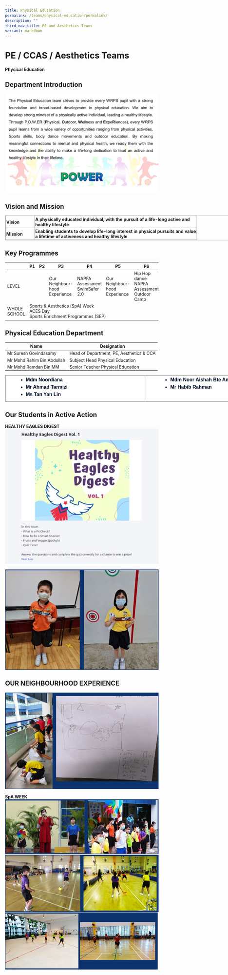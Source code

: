 ```yaml
---
title: Physical Education
permalink: /teams/physical-education/permalink/
description: ""
third_nav_title: PE and Aesthetics Teams
variant: markdown
---
```

PE / CCAS / Aesthetics Teams
============================
#### Physical Education

Department Introduction
----------------------
![](/images/PE.jpg)

Vision and Mission
------------------

<table class="iveo_table ives_tab_simple3 ive_eobj_center" style="margin: auto; outline: 0px; padding: 0px; border-collapse: collapse; clear: both; border: 1px solid rgb(170, 170, 170); width: 920px;"><tbody style="margin: 0px; outline: 0px; padding: 0px;"><tr style="margin: 0px; outline: 0px; padding: 0px;"><td width="90" style="margin: 0px; outline: 0px; padding: 2px; text-align: left; border: 1px solid rgb(170, 170, 170);"><strong style="margin: 0px; outline: 0px; padding: 0px;">Vision</strong><br style="margin: 0px; outline: 0px; padding: 0px;"></td><td width="528" style="margin: 0px; outline: 0px; padding: 2px; text-align: left; border: 1px solid rgb(170, 170, 170);"><strong style="margin: 0px; outline: 0px; padding: 0px;">A physically educated individual, with the pursuit of a life-long active and healthy lifestyle</strong><br style="margin: 0px; outline: 0px; padding: 0px;"></td></tr><tr style="margin: 0px; outline: 0px; padding: 0px;"><td width="90" style="margin: 0px; outline: 0px; padding: 2px; text-align: left; border: 1px solid rgb(170, 170, 170);"><strong style="margin: 0px; outline: 0px; padding: 0px;">Mission</strong><br style="margin: 0px; outline: 0px; padding: 0px;"></td><td width="528" style="margin: 0px; outline: 0px; padding: 2px; text-align: left; border: 1px solid rgb(170, 170, 170);"><strong style="margin: 0px; outline: 0px; padding: 0px;">Enabling students to develop life-long interest in physical pursuits and value a lifetime of activeness and healthy lifestyle</strong></td></tr></tbody></table>

Key Programmes
--------------
<table>
<thead>
  <tr>
    <th></th>
    <th>P1</th>
    <th>P2</th>
    <th>P3</th>
    <th>P4</th>
    <th>P5</th>
    <th>P6</th>
  </tr>
</thead>
<tbody>
  <tr>
    <td>LEVEL</td>
    <td colspan="2"></td>
    <td>Our Neighbour-hood Experience<br></td>
    <td>NAPFA Assessment<br>SwimSafer 2.0<br></td>
    <td>Our Neighbour-hood Experience</td>
    <td>Hip Hop dance<br>NAPFA Assessment<br>Outdoor Camp<br></td>
  </tr>
  <tr>
    <td>WHOLE SCHOOL</td>
    <td colspan="6">Sports &amp; Aesthetics (SpA) Week<br>ACES Day<br>Sports Enrichment Programmes (SEP)</td>
  </tr>
</tbody>
</table>

Physical Education Department
-----------------------------

<table>
<thead>
  <tr>
    <th>Name</th>
    <th>Designation</th>
  </tr>
</thead>
<tbody>
  <tr>
    <td>Mr Suresh Govindasamy</td>
    <td>Head of Department, PE, Aesthetics &amp; CCA</td>
  </tr>
  <tr>
    <td>Mr Mohd Rahim Bin Abdullah</td>
    <td>Subject Head Physical Education</td>
  </tr>
  <tr>
    <td>Mr Mohd Ramdan Bin MM</td>
    <td>Senior Teacher Physical Education</td>
  </tr>
</tbody>
</table>
  

<table class="iveo_table ives_tab_simple3 ive_eobj_center" style="margin: auto; outline: 0px; padding: 0px; border-collapse: collapse; clear: both; border: 1px solid rgb(170, 170, 170); color: rgb(0, 17, 41); font-family: Raleway, sans-serif; font-size: 16px; font-style: normal; font-variant-ligatures: normal; font-variant-caps: normal; font-weight: 400; letter-spacing: normal; orphans: 2; text-align: left; text-transform: none; white-space: normal; widows: 2; word-spacing: 0px; -webkit-text-stroke-width: 0px; background-color: rgb(255, 255, 255); text-decoration-thickness: initial; text-decoration-style: initial; text-decoration-color: initial; width: 920px;"><tbody style="margin: 0px; outline: 0px; padding: 0px;"><tr style="margin: 0px; outline: 0px; padding: 0px;"><td width="500px" style="margin: 0px; outline: 0px; padding: 2px; text-align: center; border: 1px solid rgb(170, 170, 170);"><div style="margin: 0px; outline: 0px; padding: 0px; line-height: 24px !important; color: rgb(0, 17, 41); font-family: Raleway, sans-serif; font-size: 16px; font-weight: 400; text-align: left;"><ul style="margin: 0px 0px 0.5em 1em; outline: 0px; padding: 0px;"><ul style="margin: 0px 0px 0.5em 1em; outline: 0px; padding: 0px;"><ul style="margin: 0px 0px 0.5em 1em; outline: 0px; padding: 0px;"><ul style="margin: 0px 0px 0.5em 1em; outline: 0px; padding: 0px; list-style-type: disc;"><li style="margin: 0px; outline: 0px; padding: 0px;"><b style="margin: 0px; outline: 0px; padding: 0px;">Mdm Noordiana</b></li><li style="margin: 0px; outline: 0px; padding: 0px;"><b style="margin: 0px; outline: 0px; padding: 0px;">Mr Ahmad Tarmizi</b></li><li style="margin: 0px; outline: 0px; padding: 0px;"><b style="margin: 0px; outline: 0px; padding: 0px;">Ms Tan Yan Lin</b></li></ul></ul></ul></ul></div></td><td width="500px" valign="top" style="margin: 0px; outline: 0px; padding: 2px; text-align: center; border: 1px solid rgb(170, 170, 170);"><div style="margin: 0px; outline: 0px; padding: 0px; line-height: 24px !important; color: rgb(0, 17, 41); font-family: Raleway, sans-serif; font-size: 16px; font-weight: 400; text-align: left;"><ul style="margin: 0px 0px 0.5em 1em; outline: 0px; padding: 0px;"><ul style="margin: 0px 0px 0.5em 1em; outline: 0px; padding: 0px;"><ul style="margin: 0px 0px 0.5em 1em; outline: 0px; padding: 0px;"><ul style="margin: 0px 0px 0.5em 1em; outline: 0px; padding: 0px;"><ul style="margin: 0px 0px 0.5em 1em; outline: 0px; padding: 0px; list-style-type: disc;"><li style="margin: 0px; outline: 0px; padding: 0px;"><b style="margin: 0px; outline: 0px; padding: 0px;">Mdm Noor Aishah Bte Amin</b></li><li style="margin: 0px; outline: 0px; padding: 0px;"><b style="margin: 0px; outline: 0px; padding: 0px;">Mr Habib Rahman</b></li></ul></ul></ul></ul></ul></div></td></tr></tbody></table>

Our Students in Active Action
-----------------------------
**HEALTHY EAGLES DIGEST**
![](/images/eagles.jpg)
![](/images/pe2.png)

**OUR NEIGHBOURHOOD EXPERIENCE**
--------------------------------
![](/images/pe3.png)

**SpA WEEK**
![](/images/spa1.png)
![](/images/spa2.png)